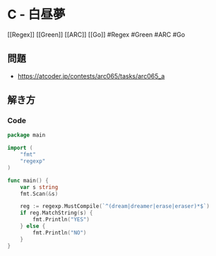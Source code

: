 # C - 白昼夢
[[Regex]] [[Green]] [[ARC]] [[Go]]
#Regex #Green #ARC #Go 

## 問題
- https://atcoder.jp/contests/arc065/tasks/arc065_a

## 解き方
### Code
```go
package main

import (
	"fmt"
	"regexp"
)

func main() {
	var s string
	fmt.Scan(&s)

	reg := regexp.MustCompile(`^(dream|dreamer|erase|eraser)*$`)
	if reg.MatchString(s) {
		fmt.Println("YES")
	} else {
		fmt.Println("NO")
	}
}
```